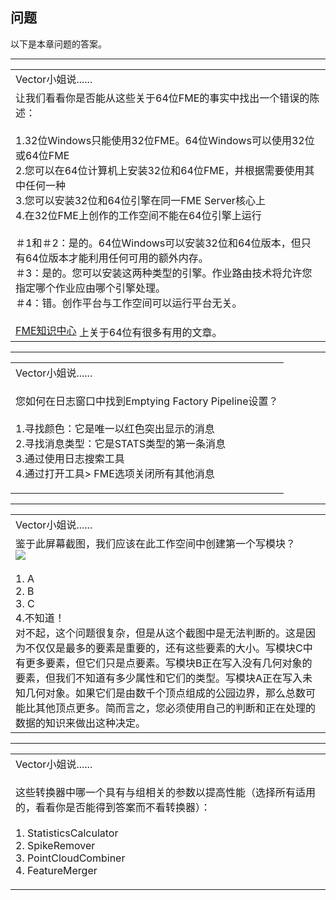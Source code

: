   <div id="readme" class="readme blob instapaper_body">
    <article class="markdown-body entry-content" itemprop="text"><h1><a id="user-content-questions" class="anchor" aria-hidden="true" href="https://github.com/safesoftware/FMETraining/blob/Desktop-Advanced-2018/DesktopAdvanced2WorkspaceDesign/2.22.QuestionAnswers.md#questions"></a><font style="vertical-align: inherit;"><font style="vertical-align: inherit;">问题</font></font></h1>
<p><font style="vertical-align: inherit;"><font style="vertical-align: inherit;">以下是本章问题的答案。</font></font></p>
<hr>

<table>
<tbody><tr>
<td>
<i></i><font style="vertical-align: inherit;"><font style="vertical-align: inherit;">
Vector小姐说......
</font></font></td>
</tr>
<tr>
<td><font style="vertical-align: inherit;"><font style="vertical-align: inherit;">
让我们看看你是否能从这些关于64位FME的事实中找出一个错误的陈述：
 </font></font><br><br><font style="vertical-align: inherit;"><font style="vertical-align: inherit;">1.32位Windows只能使用32位FME。64位Windows可以使用32位或64位FME
 </font></font><br><font style="vertical-align: inherit;"><font style="vertical-align: inherit;">2.您可以在64位计算机上安装32位和64位FME，并根据需要使用其中任何一种
 </font></font><br><font style="vertical-align: inherit;"><font style="vertical-align: inherit;">
 3.您可以安装32位和64位引擎在同一FME Server核心上
 </font></font><br><font style="vertical-align: inherit;"><font style="vertical-align: inherit;">
 4.在32位FME上创作的工作空间不能在64位引擎上运行 
 </font></font><br><br><font style="vertical-align: inherit;"><font style="vertical-align: inherit;">＃1和＃2：是的。64位Windows可以安装32位和64位版本，但只有64位版本才能利用任何可用的额外内存。
</font></font><br><font style="vertical-align: inherit;"><font style="vertical-align: inherit;">
＃3：是的。您可以安装这两种类型的引擎。作业路由技术将允许您指定哪个作业应由哪个引擎处理。
</font></font><br><font style="vertical-align: inherit;"><font style="vertical-align: inherit;">
＃4：错。创作平台与工作空间可以运行平台无关。
</font></font><br><br><a href="https://knowledge.safe.com/topics/32-bit%20%2064-bit.html" rel="nofollow"><font style="vertical-align: inherit;"><font style="vertical-align: inherit;">FME知识中心</font></font></a><font style="vertical-align: inherit;"><font style="vertical-align: inherit;"> 上关于64位有很多有用的文章。
</font></font></td>
</tr>
</tbody></table>
<hr>

<table>
<tbody><tr>
<td>
<i></i><font style="vertical-align: inherit;"><font style="vertical-align: inherit;">
Vector小姐说......
</font></font></td>
</tr>
<tr>
<td><font style="vertical-align: inherit;"><font style="vertical-align: inherit;">

您如何在日志窗口中找到Emptying Factory Pipeline设置？
</font></font><br><br><font style="vertical-align: inherit;"><font style="vertical-align: inherit;">
1.寻找颜色：它是唯一以红色突出显示的消息
 </font></font><br><font style="vertical-align: inherit;"><font style="vertical-align: inherit;">
 2.寻找消息类型：它是STATS类型的第一条消息
 </font></font><br><font style="vertical-align: inherit;"><font style="vertical-align: inherit;">
 3.通过使用日志搜索工具
 </font></font><br><font style="vertical-align: inherit;"><font style="vertical-align: inherit;">
 4.通过打开工具&gt; FME选项关闭所有其他消息

</font></font></td>
</tr>
</tbody></table>
<hr>

<table>
<tbody><tr>
<td>
<i></i><font style="vertical-align: inherit;"><font style="vertical-align: inherit;">
Vector小姐说......
</font></font></td>
</tr>
<tr>
<td><font style="vertical-align: inherit;"><font style="vertical-align: inherit;">
鉴于此屏幕截图，我们应该在此工作空间中创建第一个写模块？
</font></font><br><a target="_blank" href="https://github.com/safesoftware/FMETraining/blob/Desktop-Advanced-2018/DesktopAdvanced2WorkspaceDesign/Images/Img2.027.WriterPerformanceQuestion.png"><img src="./Images/Img2.027.WriterPerformanceQuestion.png" style="max-width:100%;"></a><br><br>
<font style="vertical-align: inherit;">1. A
 </font><br><font style="vertical-align: inherit;">2. B
 </font><br><font style="vertical-align: inherit;">3. C
 </font><br><font style="vertical-align: inherit;">4.不知道！
</font>
<br><font style="vertical-align: inherit;">对不起，这个问题很复杂，但是从这个截图中是无法判断的。</font><font style="vertical-align: inherit;">这是因为不仅仅是最多的要素是重要的，还有这些要素的大小。</font><font style="vertical-align: inherit;">写模块C中有更多要素，但它们只是点要素。</font><font style="vertical-align: inherit;">写模块B正在写入没有几何对象的要素，但我们不知道有多少属性和它们的类型。</font><font style="vertical-align: inherit;">写模块A正在写入未知几何对象。</font><font style="vertical-align: inherit;">如果它们是由数千个顶点组成的公园边界，那么总数可能比其他顶点更多。</font><font style="vertical-align: inherit;">简而言之，您必须使用自己的判断和正在处理的数据的知识来做出这种决定。 </font><br>
</td>
</tr>
</tbody></table>
<hr>

<table>
<tbody><tr>
<td>
<i></i><font style="vertical-align: inherit;"><font style="vertical-align: inherit;">
Vector小姐说......
</font></font></td>
</tr>
<tr>
<td><font style="vertical-align: inherit;"><font style="vertical-align: inherit;">

这些转换器中哪一个具有与组相关的参数以提高性能（选择所有适用的，看看你是否能得到答案而不看转换器）： 
 </font></font><br><br><font style="vertical-align: inherit;"><font style="vertical-align: inherit;">1. StatisticsCalculator
 </font></font><br><font style="vertical-align: inherit;"><font style="vertical-align: inherit;">2. SpikeRemover
 </font></font><br><font style="vertical-align: inherit;"><font style="vertical-align: inherit;">3. PointCloudCombiner
 </font></font><br><font style="vertical-align: inherit;"><font style="vertical-align: inherit;">4. FeatureMerger

</font></font></td>
</tr>
</tbody></table>
</article>
  </div>
</body></html>
